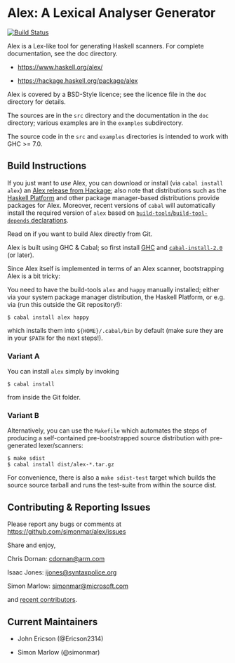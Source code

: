 # Alex: A Lexical Analyser Generator

[![Build Status](https://secure.travis-ci.org/simonmar/alex.png?branch=master)](http://travis-ci.org/simonmar/alex)

Alex is a Lex-like tool for generating Haskell scanners.  For complete
documentation, see the doc directory.

- <https://www.haskell.org/alex/>

- <https://hackage.haskell.org/package/alex>

Alex is covered by a BSD-Style licence; see the licence file in
the `doc` directory for details.

The sources are in the `src` directory and the documentation in the `doc`
directory; various  examples are in the `examples` subdirectory.

The source code in the `src` and `examples` directories is intended to work
with GHC >= 7.0.

## Build Instructions

If you just want to *use* Alex, you can download or install (via
`cabal install alex`) an
[Alex release from Hackage](https://hackage.haskell.org/package/alex); also note that
distributions such as the
[Haskell Platform](https://www.haskell.org/platform/) and other package
manager-based distributions provide packages for Alex. Moreover,
recent versions of `cabal` will automatically install the required
version of `alex` based on
[`build-tools`/`build-tool-depends` declarations](http://cabal.readthedocs.io/en/latest/developing-packages.html#pkg-field-build-tool-depends).

Read on if you want to build Alex directly from Git.

Alex is built using GHC & Cabal; so first install
[GHC](https://www.haskell.org/ghc) and
[`cabal-install-2.0`](https://www.haskell.org/cabal) (or later).

Since Alex itself is implemented in terms of an Alex scanner,
bootstrapping Alex is a bit tricky:

You need to have the build-tools `alex` and `happy` manually
installed; either via your system package manager distribution, the
Haskell Platform, or e.g. via (run this outside the Git repository!):

    $ cabal install alex happy

which installs them into `${HOME}/.cabal/bin` by default (make sure
they are in your `$PATH` for the next steps!).

### Variant A

You can install `alex` simply by invoking

    $ cabal install

from inside the Git folder.

### Variant B

Alternatively, you can use the `Makefile` which automates the steps of
producing a self-contained pre-bootstrapped source distribution with
pre-generated lexer/scanners:

    $ make sdist
    $ cabal install dist/alex-*.tar.gz

For convenience, there is also a `make sdist-test` target which builds the
source source tarball and runs the test-suite from within the source dist.

## Contributing & Reporting Issues

Please report any bugs or comments at  https://github.com/simonmar/alex/issues

Share and enjoy,

Chris Dornan:  cdornan@arm.com

Isaac Jones:   ijones@syntaxpolice.org

Simon Marlow:  simonmar@microsoft.com

and [recent contributors](https://github.com/simonmar/alex/graphs/contributors).

## Current Maintainers

- John Ericson (@Ericson2314)

- Simon Marlow (@simonmar)
